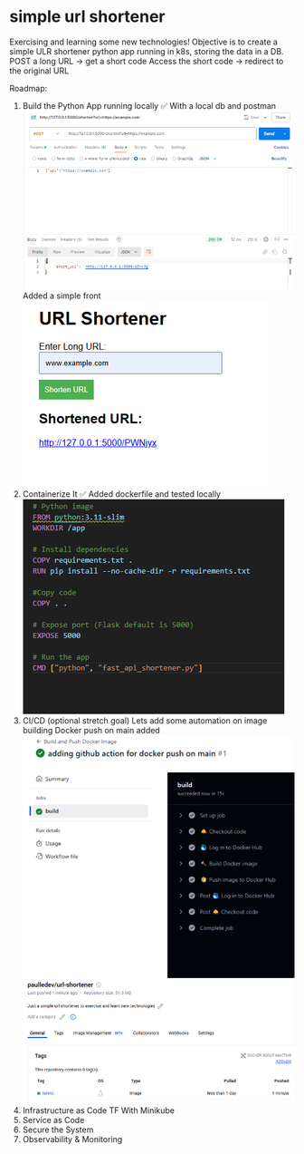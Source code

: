 # simple url shortener
 Exercising and learning some new technologies!
 Objective is to create a simple ULR shortener python app running in k8s, storing the data in a DB.
 POST a long URL → get a short code
 Access the short code → redirect to the original URL

 Roadmap:
 1. Build the Python App running locally ✅
    With a local db and postman
    ![alt text](images/image.png)
    Added a simple front
    ![alt text](images/image-2.png)
 2. Containerize It ✅
    Added dockerfile and tested locally
    ![alt text](images/image-1.png)
 3. CI/CD (optional stretch goal) 
    Lets add some automation on image building
    Docker push on main added
    ![alt text](images/image-3.png)
    ![alt text](images/image-4.png)
 4. Infrastructure as Code
    TF With Minikube
 5. Service as Code
 6. Secure the System
 7. Observability & Monitoring